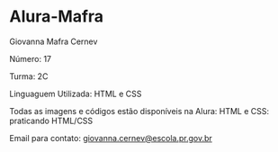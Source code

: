 # Alura-Mafra

Giovanna Mafra Cernev

Número: 17

Turma: 2C

Linguaguem Utilizada: HTML e CSS

Todas as imagens e códigos estão disponíveis na Alura: HTML e CSS: praticando HTML/CSS

Email para contato: giovanna.cernev@escola.pr.gov.br
